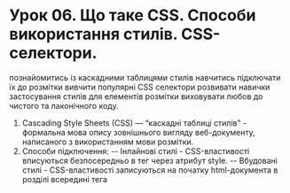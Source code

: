 # Урок 06. Що таке CSS. Способи використання стилів. CSS-селектори.

познайомитись із каскадними таблицями стилів
навчитись підключати їх до розмітки
вивчити популярні CSS селектори
розвивати навички застосування стилів для елементів розмітки
виховувати любов до чистого та лаконічного коду.

1. Cascading Style Sheets (CSS) — “каскадні таблиці стилів" - формальна мова опису зовнішнього вигляду веб-документу, написаного з використанням мови розмітки.
2. Способи підключення:
   -- Інлайнові стилі - CSS-властивості вписуються безпосередньо в тег через атрибут style.
   -- Вбудовані стилі - CSS-властивості записуються на початку html-документа в розділі <head> всередині тега <style>.
   -- Зовнішній файл стилів - всі CSS-властивості зібрані в окремому файлі, або файлах. Ці файли підключаються теж в розділі <head> за допомогою тега <link>.
3. Будова CSS-правила.
4.
